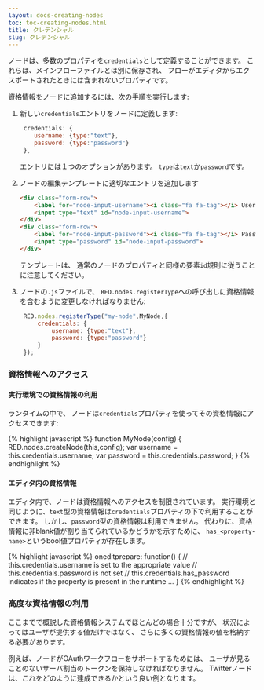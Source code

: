 ```yaml
---
layout: docs-creating-nodes
toc: toc-creating-nodes.html
title: クレデンシャル
slug: クレデンシャル
---
```


ノードは、多数のプロパティを`credentials`として定義することができます。
これらは、メインフローファイルとは別に保存され、
フローがエディタからエクスポートされたときには含まれないプロパティです。

資格情報をノードに追加するには、次の手順を実行します:

1. 新しい`credentials`エントリをノードに定義します:
   ```javascript
    credentials: {
       username: {type:"text"},
       password: {type:"password"}
    },
   ```
   エントリには１つのオプションがあります。
   `type`は`text`か`password`です。

2. ノードの編集テンプレートに適切なエントリを追加します
    ```html
    <div class="form-row">
        <label for="node-input-username"><i class="fa fa-tag"></i> Username</label>
        <input type="text" id="node-input-username">
    </div>
    <div class="form-row">
        <label for="node-input-password"><i class="fa fa-tag"></i> Password</label>
        <input type="password" id="node-input-password">
    </div>
    ```
    テンプレートは、
    通常のノードのプロパティと同様の要素`id`規則に従うことに注意してください。

3. ノードの`.js`ファイルで、
   `RED.nodes.registerType`への呼び出しに資格情報を含むように変更しなければなりません:
   ```javascript
    RED.nodes.registerType("my-node",MyNode,{
        credentials: {
            username: {type:"text"},
            password: {type:"password"}
        }
    });
    ```

### 資格情報へのアクセス

#### 実行環境での資格情報の利用

ランタイムの中で、
ノードは`credentials`プロパティを使ってその資格情報にアクセスできます:

{% highlight javascript %}
function MyNode(config) {
    RED.nodes.createNode(this,config);
    var username = this.credentials.username;
    var password = this.credentials.password;
}
{% endhighlight %}

#### エディタ内の資格情報

エディタ内で、ノードは資格情報へのアクセスを制限されています。
実行環境と同じように、`text`型の資格情報は`credentials`プロパティの下で利用することができます。
しかし、`password`型の資格情報は利用できません。
代わりに、資格情報に非blank値が割り当てられているかどうかを示すために、
`has_<property-name>`というbool値プロパティが存在します。

{% highlight javascript %}
oneditprepare: function() {
    // this.credentials.username is set to the appropriate value
    // this.credentials.password is not set
    // this.credentials.has_password indicates if the property is present in the runtime
    ...
}
{% endhighlight %}

### 高度な資格情報の利用

ここまでで概説した資格情報システムでほとんどの場合十分ですが、
状況によってはユーザが提供する値だけではなく、
さらに多くの資格情報の値を格納する必要があります。

例えば、ノードがOAuthワークフローをサポートするためには、
ユーザが見ることのないサーバ割当のトークンを保持しなければなりません。
Twitterノードは、これをどのように達成できるかという良い例となります。
